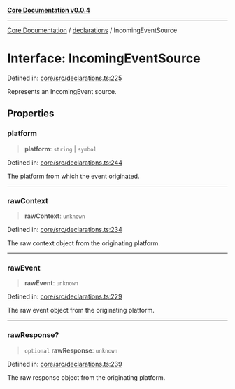 [**Core Documentation v0.0.4**](../../README.md)

***

[Core Documentation](../../modules.md) / [declarations](../README.md) / IncomingEventSource

# Interface: IncomingEventSource

Defined in: [core/src/declarations.ts:225](https://github.com/stonemjs/core/blob/2adc2da4c7e3b5a9f593c198ba7e8ad639651777/src/declarations.ts#L225)

Represents an IncomingEvent source.

## Properties

### platform

> **platform**: `string` \| `symbol`

Defined in: [core/src/declarations.ts:244](https://github.com/stonemjs/core/blob/2adc2da4c7e3b5a9f593c198ba7e8ad639651777/src/declarations.ts#L244)

The platform from which the event originated.

***

### rawContext

> **rawContext**: `unknown`

Defined in: [core/src/declarations.ts:234](https://github.com/stonemjs/core/blob/2adc2da4c7e3b5a9f593c198ba7e8ad639651777/src/declarations.ts#L234)

The raw context object from the originating platform.

***

### rawEvent

> **rawEvent**: `unknown`

Defined in: [core/src/declarations.ts:229](https://github.com/stonemjs/core/blob/2adc2da4c7e3b5a9f593c198ba7e8ad639651777/src/declarations.ts#L229)

The raw event object from the originating platform.

***

### rawResponse?

> `optional` **rawResponse**: `unknown`

Defined in: [core/src/declarations.ts:239](https://github.com/stonemjs/core/blob/2adc2da4c7e3b5a9f593c198ba7e8ad639651777/src/declarations.ts#L239)

The raw response object from the originating platform.
